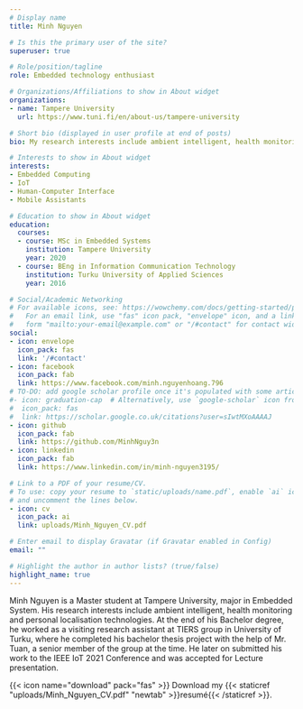 ```yaml
---
# Display name
title: Minh Nguyen

# Is this the primary user of the site?
superuser: true

# Role/position/tagline
role: Embedded technology enthusiast

# Organizations/Affiliations to show in About widget
organizations:
- name: Tampere University
  url: https://www.tuni.fi/en/about-us/tampere-university

# Short bio (displayed in user profile at end of posts)
bio: My research interests include ambient intelligent, health monitoring and personal localisation technologies.

# Interests to show in About widget
interests:
- Embedded Computing
- IoT
- Human-Computer Interface
- Mobile Assistants

# Education to show in About widget
education:
  courses:
  - course: MSc in Embedded Systems
    institution: Tampere University
    year: 2020
  - course: BEng in Information Communication Technology
    institution: Turku University of Applied Sciences
    year: 2016

# Social/Academic Networking
# For available icons, see: https://wowchemy.com/docs/getting-started/page-builder/#icons
#   For an email link, use "fas" icon pack, "envelope" icon, and a link in the
#   form "mailto:your-email@example.com" or "/#contact" for contact widget.
social:
- icon: envelope
  icon_pack: fas
  link: '/#contact'
- icon: facebook
  icon_pack: fab
  link: https://www.facebook.com/minh.nguyenhoang.796
# TO-DO: add google scholar profile once it's populated with some articles
#- icon: graduation-cap  # Alternatively, use `google-scholar` icon from `ai` icon pack
#  icon_pack: fas
#  link: https://scholar.google.co.uk/citations?user=sIwtMXoAAAAJ
- icon: github
  icon_pack: fab
  link: https://github.com/MinhNguy3n
- icon: linkedin
  icon_pack: fab
  link: https://www.linkedin.com/in/minh-nguyen3195/

# Link to a PDF of your resume/CV.
# To use: copy your resume to `static/uploads/name.pdf`, enable `ai` icons in `params.toml`, 
# and uncomment the lines below.
- icon: cv
  icon_pack: ai
  link: uploads/Minh_Nguyen_CV.pdf

# Enter email to display Gravatar (if Gravatar enabled in Config)
email: ""

# Highlight the author in author lists? (true/false)
highlight_name: true
---
```


Minh Nguyen is a Master student at Tampere University, major in Embedded System. His research interests include ambient intelligent, health monitoring and personal localisation technologies. At the end of his Bachelor degree, he worked as a visiting research assistant at TIERS group in University of Turku, where he completed his bachelor thesis project with the help of Mr. Tuan, a senior member of the group at the time. He later on submitted his work to the IEEE IoT 2021 Conference and was accepted for Lecture presentation.

{{< icon name="download" pack="fas" >}} Download my {{< staticref "uploads/Minh_Nguyen_CV.pdf" "newtab" >}}resumé{{< /staticref >}}.
